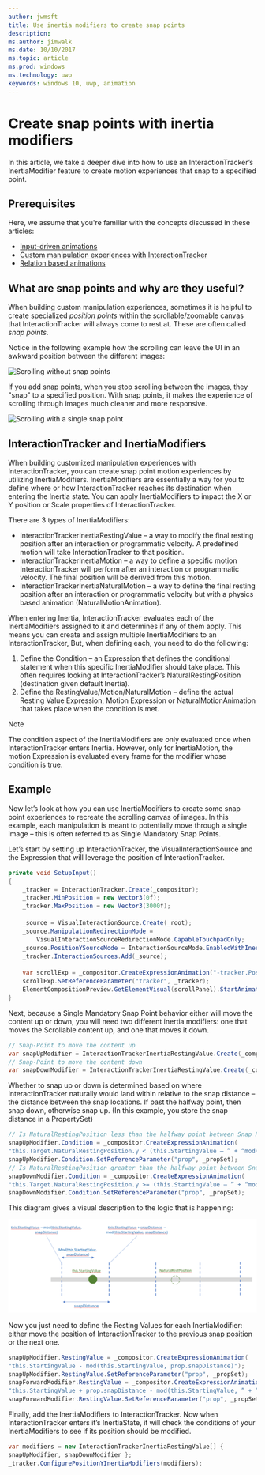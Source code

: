 ```yaml
---
author: jwmsft
title: Use inertia modifiers to create snap points
description:
ms.author: jimwalk
ms.date: 10/10/2017
ms.topic: article
ms.prod: windows
ms.technology: uwp
keywords: windows 10, uwp, animation
---
```

# Create snap points with inertia modifiers

In this article, we take a deeper dive into how to use an InteractionTracker’s InertiaModifier feature to create motion experiences that snap to a specified point.

## Prerequisites

Here, we assume that you're familiar with the concepts discussed in these articles:

- [Input-driven animations](input-driven-animations.md)
- [Custom manipulation experiences with InteractionTracker](interaction-tracker-manipulations.md)
- [Relation based animations](relation-animations.md)

## What are snap points and why are they useful?

When building custom manipulation experiences, sometimes it is helpful to create specialized _position points_ within the scrollable/zoomable canvas that InteractionTracker will always come to rest at. These are often called _snap points_.

Notice in the following example how the scrolling can leave the UI in an awkward position between the different images:

![Scrolling without snap points](images/animation/snap-points-none.gif)

If you add snap points, when you stop scrolling between the images, they "snap" to a specified position. With snap points, it makes the experience of scrolling through images much cleaner and more responsive.

![Scrolling with a single snap point](images/animation/snap-points-single.gif)

## InteractionTracker and InertiaModifiers

When building customized manipulation experiences with InteractionTracker, you can create snap point motion experiences by utilizing InertiaModifiers. InertiaModifiers are essentially a way for you to define where or how InteractionTracker reaches its destination when entering the Inertia state. You can apply InertiaModifiers to impact the X or Y position or Scale properties of InteractionTracker.

There are 3 types of InertiaModifiers:

- InteractionTrackerInertiaRestingValue – a way to modify the final resting position after an interaction or programmatic velocity. A predefined motion will take InteractionTracker to that position.
- InteractionTrackerInertiaMotion – a way to define a specific motion InteractionTracker will perform after an interaction or programmatic velocity. The final position will be derived from this motion.
- InteractionTrackerInertiaNaturalMotion – a way to define the final resting position after an interaction or programmatic velocity but with a physics based animation (NaturalMotionAnimation).

When entering Inertia, InteractionTracker evaluates each of the InertiaModifiers assigned to it and determines if any of them apply. This means you can create and assign multiple InertiaModifiers to an InteractionTracker, But, when defining each, you need to do the following:

1. Define the Condition – an Expression that defines the conditional statement when this specific InertiaModifier should take place. This often requires looking at InteractionTracker’s NaturalRestingPosition (destination given default Inertia).
1. Define the RestingValue/Motion/NaturalMotion – define the actual Resting Value Expression, Motion Expression or NaturalMotionAnimation that takes place when the condition is met.

> [!NOTE]
> The condition aspect of the InertiaModifiers are only evaluated once when InteractionTracker enters Inertia. However, only for InertiaMotion, the motion Expression is evaluated every frame for the modifier whose condition is true.

## Example

Now let’s look at how you can use InertiaModifiers to create some snap point experiences to recreate the scrolling canvas of images. In this example, each manipulation is meant to potentially move through a single image – this is often referred to as Single Mandatory Snap Points.

Let’s start by setting up InteractionTracker, the VisualInteractionSource and the Expression that will leverage the position of InteractionTracker.

```csharp
private void SetupInput()
{
    _tracker = InteractionTracker.Create(_compositor);
    _tracker.MinPosition = new Vector3(0f);
    _tracker.MaxPosition = new Vector3(3000f);

    _source = VisualInteractionSource.Create(_root);
    _source.ManipulationRedirectionMode =
        VisualInteractionSourceRedirectionMode.CapableTouchpadOnly;
    _source.PositionYSourceMode = InteractionSourceMode.EnabledWithInertia;
    _tracker.InteractionSources.Add(_source);

    var scrollExp = _compositor.CreateExpressionAnimation("-tracker.Position.Y");
    scrollExp.SetReferenceParameter("tracker", _tracker);
    ElementCompositionPreview.GetElementVisual(scrollPanel).StartAnimation("Offset.Y", scrollExp);
}
```

Next, because a Single Mandatory Snap Point behavior either will move the content up or down, you will need two different inertia modifiers: one that moves the Scrollable content up, and one that moves it down.

```csharp
// Snap-Point to move the content up
var snapUpModifier = InteractionTrackerInertiaRestingValue.Create(_compositor);
// Snap-Point to move the content down
var snapDownModifier = InteractionTrackerInertiaRestingValue.Create(_compositor);
```

Whether to snap up or down is determined based on where InteractionTracker naturally would land within relative to the snap distance – the distance between the snap locations. If past the halfway point, then snap down, otherwise snap up. (In this example, you store the snap distance in a PropertySet)

```csharp
// Is NaturalRestingPosition less than the halfway point between Snap Points?
snapUpModifier.Condition = _compositor.CreateExpressionAnimation(
"this.Target.NaturalRestingPosition.y < (this.StartingValue – ” + “mod(this.StartingValue, prop.snapDistance) + prop.snapDistance / 2)");
snapUpModifier.Condition.SetReferenceParameter("prop", _propSet);
// Is NaturalRestingPosition greater than the halfway point between Snap Points?
snapDownModifier.Condition = _compositor.CreateExpressionAnimation(
"this.Target.NaturalRestingPosition.y >= (this.StartingValue – ” + “mod(this.StartingValue, prop.snapDistance) + prop.snapDistance / 2)");
snapDownModifier.Condition.SetReferenceParameter("prop", _propSet);
```

This diagram gives a visual description to the logic that is happening:

![Inertia modifier diagram](images/animation/inertia-modifier-diagram.png)

Now you just need to define the Resting Values for each InertiaModifier: either move the position of InteractionTracker to the previous snap position or the next one.

```csharp
snapUpModifier.RestingValue = _compositor.CreateExpressionAnimation(
"this.StartingValue - mod(this.StartingValue, prop.snapDistance)");
snapUpModifier.RestingValue.SetReferenceParameter("prop", _propSet);
snapForwardModifier.RestingValue = _compositor.CreateExpressionAnimation(
"this.StartingValue + prop.snapDistance - mod(this.StartingValue, ” + “prop.snapDistance)");
snapForwardModifier.RestingValue.SetReferenceParameter("prop", _propSet);
```

Finally, add the InertiaModifiers to InteractionTracker. Now when InteractionTracker enters it’s InertiaState, it will check the conditions of your InertiaModifiers to see if its position should be modified.

```csharp
var modifiers = new InteractionTrackerInertiaRestingValue[] { 
snapUpModifier, snapDownModifier };
_tracker.ConfigurePositionYInertiaModifiers(modifiers);
```